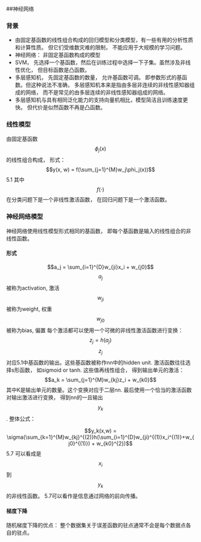 ##神经网络
### 背景
- 由固定基函数的线性组合构成的回归模型和分类模型，有一些有用的分析性质和计算性质。 但它们受维数灾难的限制， 不能应用于大规模的学习问题。
- 神经网络： 非固定基函数构成的模型
- SVM， 先选择一个基函数，然后在训练过程中选择一下子集。虽然涉及非线性优化， 但目标函数是凸函数。
- 多层感知机， 先固定基函数的数量， 允许基函数可调。 即参数形式的基函数。但这种说法不准确， 多层感知机本来是指由多层非连续的非线性感知器组成的网络， 而不是常见的由多层连续的非线性感知器组成的网络。 
- 多层感知机与具有相同泛化能力的支持向量机相比，模型简洁且训练速度更快。 但代价是似然函数不再是凸函数。

### 线性模型
由固定基函数$$\phi_j(x)$$的线性组合构成， 形式：
    $$y(x, w) = f(\sum_{j=1}^{M}w_j\phi_j(x))$$  5.1
其中$$f(\cdot)$$ 在分类问题下是一个非线性激活函数， 在回归问题下是一个激活函数。

### 神经网络模型
神经网络使用线性模型形式相同的基函数， 即每个基函数是输入的线性组合的非线性函数。

#### 形式

$$a_j = \sum_{i=1}^{D}w_{ji}x_i + w_{j0}$$
$$a_j$$ 被称为activation, 激活
$$w_{ji}$$被称为weight, 权重
$$w_{j0}$$被称为bias, 偏置
每个激活都可以使用一个可微的非线性激活函数进行变换：
$$z_j = h(a_j)$$
$$z_j$$对应5.1中基函数的输出。这些基函数被称作nn中的hidden unit. 
激活函数往往选择s形函数， 如sigmoid or tanh.
这些值再线性组合， 得到输出单元的激活：
$$a_k = \sum_{j=1}^{M}w_{kj}z_i + w_{k0}$$
其中K是输出单元的数量。这个变换对应于二层nn. 最后使用一个恰当的激活函数对输出激活进行变换， 得到nn的一且输出$$y_k$$. 整体公式：

$$y_k(x,w) = \sigma(\sum_{k=1}^{M}w_{kj}^{(2)}h(\sum_{i=1}^{D}w_{ji}^{(1)}x_i^{(1)}+w_{j0}^{(1)}) + w_{k0}^{2})$$   5.7
可以看成是$${x_i}$$到$${y_k}$$的非线性函数。 
5.7可以看作是信息通过网络的前向传播。

#### 梯度下降
随机梯度下降的优点： 整个数据集关于误差函数的驻点通常不会是每个数据点各自的驻点。










